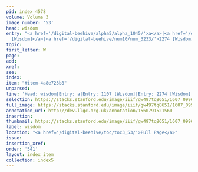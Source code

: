 ```yaml
---
pid: index_4578
volume: Volume 3
image_number: '53'
head: wisdom
entry: "<a href='/digital-beehive/alpha5/alpha_1045/'>a</a>|<a href='/digital-beehive/num5/num_1498/'>1107
  [Wisdom]</a>|<a href='/digital-beehive/num10/num_3233/'>2274 [Wisdom]</a>"
topic:
first_letter: W
page:
add:
xref:
see:
index:
item: "#item-4a8e723b8"
unparsed:
line: 'Head: wisdom|Entry: a|Entry: 1107 [Wisdom]|Entry: 2274 [Wisdom]|#item-4a8e723b8'
selection: https://stacks.stanford.edu/image/iiif/gw497tq8651/1607_0996/185,807,665,82/full/0/default.jpg
full_image: https://stacks.stanford.edu/image/iiif/gw497tq8651/1607_0996/full/full/0/default.jpg
annotation_uri: http://dev.llgc.org.uk/annotation/1560791521560
insertion:
thumbnail: https://stacks.stanford.edu/image/iiif/gw497tq8651/1607_0996/185,807,665,82/150,/0/default.jpg
label: wisdom
location: "<a href='/digital-beehive/toc/toc3_53/'>Full Page</a>"
issue:
insertion_xref:
order: '541'
layout: index_item
collection: index5
---
```

